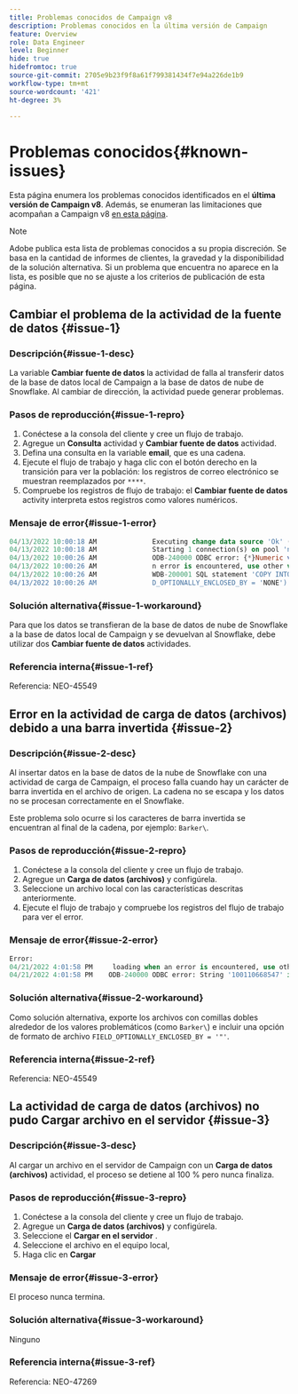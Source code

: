 ```yaml
---
title: Problemas conocidos de Campaign v8
description: Problemas conocidos en la última versión de Campaign
feature: Overview
role: Data Engineer
level: Beginner
hide: true
hidefromtoc: true
source-git-commit: 2705e9b23f9f8a61f799381434f7e94a226de1b9
workflow-type: tm+mt
source-wordcount: '421'
ht-degree: 3%

---
```


# Problemas conocidos{#known-issues}

Esta página enumera los problemas conocidos identificados en el **última versión de Campaign v8**. Además, se enumeran las limitaciones que acompañan a Campaign v8 [en esta página](known-limitations.md).


>[!NOTE]
>
>Adobe publica esta lista de problemas conocidos a su propia discreción. Se basa en la cantidad de informes de clientes, la gravedad y la disponibilidad de la solución alternativa. Si un problema que encuentra no aparece en la lista, es posible que no se ajuste a los criterios de publicación de esta página.

## Cambiar el problema de la actividad de la fuente de datos {#issue-1}

### Descripción{#issue-1-desc}

La variable **Cambiar fuente de datos** la actividad de falla al transferir datos de la base de datos local de Campaign a la base de datos de nube de Snowflake. Al cambiar de dirección, la actividad puede generar problemas.

### Pasos de reproducción{#issue-1-repro}

1. Conéctese a la consola del cliente y cree un flujo de trabajo.
1. Agregue un **Consulta** actividad y **Cambiar fuente de datos** actividad.
1. Defina una consulta en la variable **email**, que es una cadena.
1. Ejecute el flujo de trabajo y haga clic con el botón derecho en la transición para ver la población: los registros de correo electrónico se muestran reemplazados por `****`.
1. Compruebe los registros de flujo de trabajo: el **Cambiar fuente de datos** activity interpreta estos registros como valores numéricos.

### Mensaje de error{#issue-1-error}

```sql
04/13/2022 10:00:18 AM              Executing change data source 'Ok' (step 'Change Data Source')
04/13/2022 10:00:18 AM              Starting 1 connection(s) on pool 'nms:extAccount:ffda tractorsupply_mkt_stage8' (Snowflake, server='adobe-acc_tractorsupply_us_west_2_aws.snowflakecomputing.com', login='tractorsupply_stage8_MKT:tractorsupply_stage8')
04/13/2022 10:00:26 AM              ODB-240000 ODBC error: {*}Numeric value '{*}******{*}{{*}}' is not recognized\{*}   File 'wkf1285541_13_1_0_47504750#458318uploadPart0.chunk.gz', line 1, character 10140   Row 279, column "WKF1285541_13_1_0"["BICUST_ID":1]   If you would like to continue loading when a
04/13/2022 10:00:26 AM              n error is encountered, use other values such as 'SKIP_FILE' or 'CONTINUE' for the ON_ERROR option. For more information on loading options, please run 'info loading_data' in a SQL client. SQLState: 22018
04/13/2022 10:00:26 AM              WDB-200001 SQL statement 'COPY INTO wkf1285541_13_1_0 (SACTIVE, SADDRESS1, SADDRESS2, BICUST_ID, SEMAIL) FROM ( SELECT $1, $2, $3, $4, $5 FROM $$@BULK_wkf1285541_13_1_0$$) FILE_FORMAT = ( TYPE = CSV RECORD_DELIMITER = '\x02' FIELD_DELIMITER = '\x01' FIEL
04/13/2022 10:00:26 AM              D_OPTIONALLY_ENCLOSED_BY = 'NONE') ON_ERROR = ABORT_STATEMENT PURGE = TRUE' could not be executed.
```

### Solución alternativa{#issue-1-workaround}

Para que los datos se transfieran de la base de datos de nube de Snowflake a la base de datos local de Campaign y se devuelvan al Snowflake, debe utilizar dos **Cambiar fuente de datos** actividades.

### Referencia interna{#issue-1-ref}

Referencia: NEO-45549



## Error en la actividad de carga de datos (archivos) debido a una barra invertida {#issue-2}

### Descripción{#issue-2-desc}

Al insertar datos en la base de datos de la nube de Snowflake con una actividad de carga de Campaign, el proceso falla cuando hay un carácter de barra invertida en el archivo de origen. La cadena no se escapa y los datos no se procesan correctamente en el Snowflake.

Este problema solo ocurre si los caracteres de barra invertida se encuentran al final de la cadena, por ejemplo: `Barker\`.


### Pasos de reproducción{#issue-2-repro}

1. Conéctese a la consola del cliente y cree un flujo de trabajo.
1. Agregue un **Carga de datos (archivos)** y configúrela.
1. Seleccione un archivo local con las características descritas anteriormente.
1. Ejecute el flujo de trabajo y compruebe los registros del flujo de trabajo para ver el error.


### Mensaje de error{#issue-2-error}

```sql
Error:
04/21/2022 4:01:58 PM     loading when an error is encountered, use other values such as 'SKIP_FILE' or 'CONTINUE' for the ON_ERROR option. For more information on loading options, please run 'info loading_data' in a SQL client. SQLState: 22000
04/21/2022 4:01:58 PM    ODB-240000 ODBC error: String '100110668547' is too long and would be truncated   File 'wkf1656797_21_1_3057430574#458516uploadPart0.chunk.gz', line 1, character 0   Row 90058, column "WKF1656797_21_1"["SCARRIER_ROUTE":13]   If you would like to continue
```

### Solución alternativa{#issue-2-workaround}

Como solución alternativa, exporte los archivos con comillas dobles alrededor de los valores problemáticos (como `Barker\`) e incluir una opción de formato de archivo `FIELD_OPTIONALLY_ENCLOSED_BY = '"'`.

### Referencia interna{#issue-2-ref}

Referencia: NEO-45549


## La actividad de carga de datos (archivos) no pudo Cargar archivo en el servidor {#issue-3}

### Descripción{#issue-3-desc}

Al cargar un archivo en el servidor de Campaign con un **Carga de datos (archivos)** actividad, el proceso se detiene al 100 % pero nunca finaliza.

### Pasos de reproducción{#issue-3-repro}

1. Conéctese a la consola del cliente y cree un flujo de trabajo.
1. Agregue un **Carga de datos (archivos)** y configúrela.
1. Seleccione el **Cargar en el servidor** .
1. Seleccione el archivo en el equipo local,
1. Haga clic en **Cargar**


### Mensaje de error{#issue-3-error}

El proceso nunca termina.

### Solución alternativa{#issue-3-workaround}

Ninguno

### Referencia interna{#issue-3-ref}

Referencia: NEO-47269